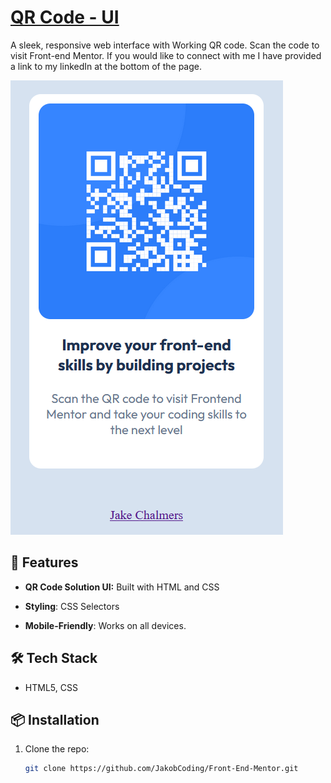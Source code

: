 # [QR Code - UI](https://jakobcoding.github.io/Front-End-Mentor/)

A sleek, responsive web interface with Working QR code. Scan the code to visit Front-end Mentor. If you would like to connect with me I have provided a link to my linkedIn at the bottom of the page.

![QR Code Generator Demo](assets/Demo-Screenshot.png)

## 🚀 Features

- **QR Code Solution UI:** Built with HTML and CSS
- **Styling**: CSS Selectors

- **Mobile-Friendly**: Works on all devices.

## 🛠️ Tech Stack

- HTML5, CSS

## 📦 Installation

1. Clone the repo:
   ```bash
   git clone https://github.com/JakobCoding/Front-End-Mentor.git
   ```
